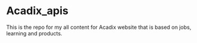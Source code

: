 # Acadix_apis
This is the repo for my all content for Acadix website that is based on jobs, learning and products.

